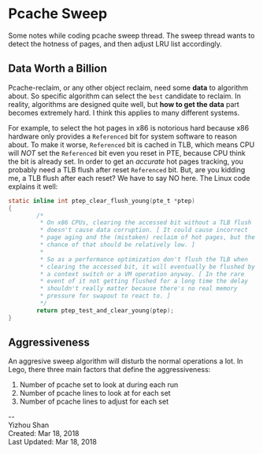# Pcache Sweep

Some notes while coding pcache sweep thread. The sweep thread wants to detect the hotness of pages, and then adjust LRU list accordingly.

## Data Worth a Billion

Pcache-reclaim, or any other object reclaim, need some __data__ to algorithm about. So specific algorithm can select the `best` candidate to reclaim. In reality, algorithms are designed quite well, but __how to get the data__ part becomes extremely hard. I think this applies to many different systems.

For example, to select the hot pages in x86 is notorious hard because x86 hardware only provides a `Referenced` bit for system software to reason about. To make it worse, `Referenced` bit is cached in TLB, which means CPU will _NOT_  set the `Referenced` bit even you reset in PTE, because CPU think the bit is already set. In order to get an _accurate_ hot pages tracking, you probably need a TLB flush after reset `Referenced` bit. But, are you kidding me, a TLB flush after each reset? We have to say NO here. The Linux code explains it well:
```c
static inline int ptep_clear_flush_young(pte_t *ptep)
{
        /*
         * On x86 CPUs, clearing the accessed bit without a TLB flush
         * doesn't cause data corruption. [ It could cause incorrect
         * page aging and the (mistaken) reclaim of hot pages, but the
         * chance of that should be relatively low. ]
         *
         * So as a performance optimization don't flush the TLB when
         * clearing the accessed bit, it will eventually be flushed by
         * a context switch or a VM operation anyway. [ In the rare
         * event of it not getting flushed for a long time the delay
         * shouldn't really matter because there's no real memory
         * pressure for swapout to react to. ]
         */
        return ptep_test_and_clear_young(ptep);
}
```

## Aggressiveness

An aggresive sweep algorithm will disturb the normal operations a lot. In Lego, there three main factors that define the aggressiveness:

1. Number of pcache set to look at during each run
2. Number of pcache lines to look at for each set
3. Number of pcache lines to adjust for each set


--  
Yizhou Shan  
Created: Mar 18, 2018  
Last Updated: Mar 18, 2018
